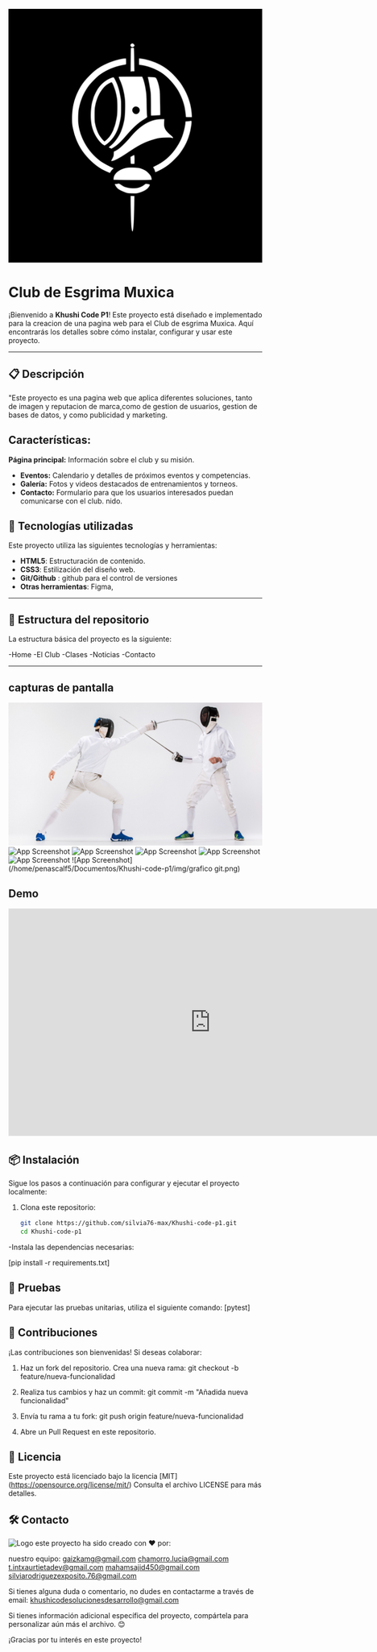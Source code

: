 ![logo](https://github.com/silvia76-max/Khushi-code-p1/blob/main/img/logo-esgrima.svg)

# Club de Esgrima Muxica

¡Bienvenido a **Khushi Code P1**! Este proyecto está diseñado e implementado para la creacion de una pagina web para el Club de esgrima Muxica. Aquí encontrarás los detalles sobre cómo instalar, configurar y usar este proyecto.

---

## 📋 Descripción

"Este proyecto es una pagina web que aplica diferentes soluciones, tanto de imagen y reputacion de marca,como de gestion de usuarios, gestion de bases de datos, y como publicidad y marketing.

## Características:

**Página principal:** Información sobre el club y su misión.
- **Eventos:** Calendario y detalles de próximos eventos y competencias.
- **Galería:** Fotos y videos destacados de entrenamientos y torneos.
- **Contacto:** Formulario para que los usuarios interesados puedan comunicarse con el club.
nido.

## 🚀 Tecnologías utilizadas

Este proyecto utiliza las siguientes tecnologías y herramientas:

-  **HTML5**: Estructuración de contenido.
- **CSS3**: Estilización del diseño web.
- **Git/Github** : github para el control de versiones
- **Otras herramientas**: Figma, 

---

## 📂 Estructura del repositorio

La estructura básica del proyecto es la siguiente:

-Home
-El Club
-Clases
-Noticias
-Contacto

---
## capturas de pantalla
![App Screenshot](https://github.com/silvia76-max/Khushi-code-p1/blob/main/img/contacto/esgrima-01.jpeg)
![App Screenshot](/home/penascalf5/Documentos/Khushi-code-p1/img/noticiasscreen.png)
![App Screenshot](/home/penascalf5/Documentos/Khushi-code-p1/img/formularioscreen.png)
![App Screenshot](/home/penascalf5/Documentos/Khushi-code-p1/img/clasesscreen.png)
![App Screenshot](/home/penascalf5/Documentos/Khushi-code-p1/img/homescreen.png)
![App Screenshot](https://github.com/silvia76-max/Khushi-code-p1/blob/main/img/contacto/Localizaci%C3%B3n-MUXIKA-escuela.png)
![App Screenshot](/home/penascalf5/Documentos/Khushi-code-p1/img/grafico git.png)





## Demo
<iframe style="border: 1px solid rgba(0, 0, 0, 0.1);" width="800" height="450" src="https://embed.figma.com/proto/UkLaXlNG5tFib74SMrGNir/Club-de-Esgrima-Muxica?node-id=5-1687&embed-host=share" allowfullscreen></iframe>



## 📦 Instalación

Sigue los pasos a continuación para configurar y ejecutar el proyecto localmente:

1. Clona este repositorio:
   ```bash
   git clone https://github.com/silvia76-max/Khushi-code-p1.git
   cd Khushi-code-p1

-Instala las dependencias necesarias:

[pip install -r requirements.txt]

## 🧪 Pruebas
Para ejecutar las pruebas unitarias, utiliza el siguiente comando:
  [pytest]

## 🤝 Contribuciones
¡Las contribuciones son bienvenidas! Si deseas colaborar:

   1. Haz un fork del repositorio.
      Crea una nueva rama:
      git checkout -b feature/nueva-funcionalidad

   2. Realiza tus cambios y haz un commit:
      git commit -m "Añadida nueva funcionalidad"

   3. Envía tu rama a tu fork:
      git push origin feature/nueva-funcionalidad

   4. Abre un Pull Request en este repositorio.

## 📄 Licencia

Este proyecto está licenciado bajo la licencia [MIT] (https://opensource.org/license/mit/) Consulta el archivo LICENSE para más detalles.


## 🛠 Contacto 
![Logo](https://github.com/silvia76-max/Khushi-code-p1/blob/main/img/khushi-code-horizontal.svg)
este proyecto ha sido creado con ❤️ por:

nuestro equipo:
gaizkamg@gmail.com
chamorro.lucia@gmail.com
t.intxaurtietadev@gmail.com
mahamsajid450@gmail.com
silviarodriguezexposito.76@gmail.com

Si tienes alguna duda o comentario, no dudes en contactarme a través de
 email: khushicodesolucionesdesarrollo@gmail.com

Si tienes información adicional específica del proyecto, compártela para personalizar aún más el archivo. 😊

¡Gracias por tu interés en este proyecto!